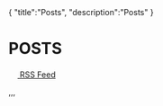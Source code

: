 <steelsky>
{
  "title":"Posts",
  "description":"Posts"
}
</steelsky>

# POSTS

<a href="/rss.xml"><img src="/img/rss.ico"> RSS Feed</a>

<div id="ss-listing-area">,,,</div>

<script src="/ssAPI.js"></script>
<script>
new SSAPI().postsRender();
</script>
<style>
img {
    width:1rem;
}
.ss-post-item h2 {
    margin:0.25;
    margin-top: 2rem;
}
.ss-post-item p {
    margin: 0.25rem;
}
.ss-post-date {
    font-size:0.75rem;
    opacity: 0.5;
}
</style>
